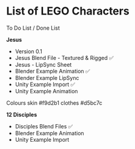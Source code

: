 # List of LEGO Characters

To Do List / Done List

**Jesus**
- Version 0.1 
- Jesus Blend File - Textured & Rigged :white_check_mark:
- Jesus - LipSync Sheet
- Blender Example Animation  :white_check_mark:
- Blender Example LipSync
- Unity Example Import :white_check_mark:
- Unity Example Animation

Colours
skin #f9d2b1
clothes #d5bc7c

**12 Disciples**
- Disciples Blend Files :white_check_mark:
- Blender Example Animation
- Unity Example Import
